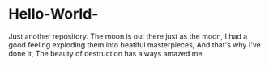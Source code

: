 # Hello-World-
Just another repository. 
The moon is out there just as the moon,
I had a good feeling exploding them into beatiful masterpieces,
And that's why I've done it, 
The beauty of destruction has always amazed me. 
